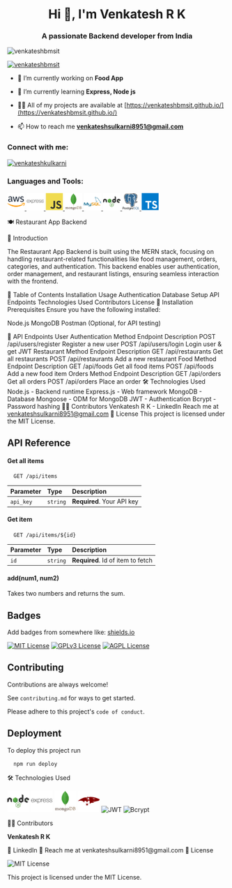 <h1 align="center">Hi 👋, I'm Venkatesh R K</h1>
<h3 align="center">A passionate Backend developer from India</h3>

<p align="left"> <img src="https://komarev.com/ghpvc/?username=venkateshbmsit&label=Profile%20views&color=0e75b6&style=flat" alt="venkateshbmsit" /> </p>

<p align="left"> <a href="https://github.com/ryo-ma/github-profile-trophy"><img src="https://github-profile-trophy.vercel.app/?username=venkateshbmsit" alt="venkateshbmsit" /></a> </p>

- 🔭 I’m currently working on **Food App**

- 🌱 I’m currently learning **Express, Node js**

- 👨‍💻 All of my projects are available at [https://venkateshbmsit.github.io/](https://venkateshbmsit.github.io/)

- 📫 How to reach me **venkateshsulkarni8951@gmail.com**

<h3 align="left">Connect with me:</h3>
<p align="left">
<a href="https://linkedin.com/in/venkateshkulkarni" target="blank"><img align="center" src="https://raw.githubusercontent.com/rahuldkjain/github-profile-readme-generator/master/src/images/icons/Social/linked-in-alt.svg" alt="venkateshkulkarni" height="30" width="40" /></a>
</p>

<h3 align="left">Languages and Tools:</h3>
<p align="left"> <a href="https://aws.amazon.com" target="_blank" rel="noreferrer"> <img src="https://raw.githubusercontent.com/devicons/devicon/master/icons/amazonwebservices/amazonwebservices-original-wordmark.svg" alt="aws" width="40" height="40"/> </a> <a href="https://expressjs.com" target="_blank" rel="noreferrer"> <img src="https://raw.githubusercontent.com/devicons/devicon/master/icons/express/express-original-wordmark.svg" alt="express" width="40" height="40"/> </a> <a href="https://developer.mozilla.org/en-US/docs/Web/JavaScript" target="_blank" rel="noreferrer"> <img src="https://raw.githubusercontent.com/devicons/devicon/master/icons/javascript/javascript-original.svg" alt="javascript" width="40" height="40"/> </a> <a href="https://www.mongodb.com/" target="_blank" rel="noreferrer"> <img src="https://raw.githubusercontent.com/devicons/devicon/master/icons/mongodb/mongodb-original-wordmark.svg" alt="mongodb" width="40" height="40"/> </a> <a href="https://www.mysql.com/" target="_blank" rel="noreferrer"> <img src="https://raw.githubusercontent.com/devicons/devicon/master/icons/mysql/mysql-original-wordmark.svg" alt="mysql" width="40" height="40"/> </a> <a href="https://nodejs.org" target="_blank" rel="noreferrer"> <img src="https://raw.githubusercontent.com/devicons/devicon/master/icons/nodejs/nodejs-original-wordmark.svg" alt="nodejs" width="40" height="40"/> </a> <a href="https://www.postgresql.org" target="_blank" rel="noreferrer"> <img src="https://raw.githubusercontent.com/devicons/devicon/master/icons/postgresql/postgresql-original-wordmark.svg" alt="postgresql" width="40" height="40"/> </a> <a href="https://www.typescriptlang.org/" target="_blank" rel="noreferrer"> <img src="https://raw.githubusercontent.com/devicons/devicon/master/icons/typescript/typescript-original.svg" alt="typescript" width="40" height="40"/> </a> </p>


🍽️ Restaurant App Backend

 📌 Introduction
 
The Restaurant App Backend is built using the MERN stack, focusing on handling restaurant-related functionalities like food management, orders, categories, and authentication. This backend enables user authentication, order management, and restaurant listings, ensuring seamless interaction with the frontend.

📖 Table of Contents
Installation
Usage
Authentication
Database Setup
API Endpoints
Technologies Used
Contributors
License
🚀 Installation
Prerequisites
Ensure you have the following installed:

Node.js
MongoDB
Postman (Optional, for API testing)


📡 API Endpoints
User Authentication
Method	Endpoint	Description
POST	/api/users/register	Register a new user
POST	/api/users/login	Login user & get JWT
Restaurant
Method	Endpoint	Description
GET	/api/restaurants	Get all restaurants
POST	/api/restaurants	Add a new restaurant
Food
Method	Endpoint	Description
GET	/api/foods	Get all food items
POST	/api/foods	Add a new food item
Orders
Method	Endpoint	Description
GET	/api/orders	Get all orders
POST	/api/orders	Place an order
🛠️ Technologies Used
Node.js - Backend runtime
Express.js - Web framework
MongoDB - Database
Mongoose - ODM for MongoDB
JWT - Authentication
Bcrypt - Password hashing
👨‍💻 Contributors
Venkatesh R K - LinkedIn
Reach me at venkateshsulkarni8951@gmail.com
📜 License
This project is licensed under the MIT License.

## API Reference

#### Get all items

```http
  GET /api/items
```

| Parameter | Type     | Description                |
| :-------- | :------- | :------------------------- |
| `api_key` | `string` | **Required**. Your API key |

#### Get item

```http
  GET /api/items/${id}
```

| Parameter | Type     | Description                       |
| :-------- | :------- | :-------------------------------- |
| `id`      | `string` | **Required**. Id of item to fetch |

#### add(num1, num2)

Takes two numbers and returns the sum.


## Badges

Add badges from somewhere like: [shields.io](https://shields.io/)

[![MIT License](https://img.shields.io/badge/License-MIT-green.svg)](https://choosealicense.com/licenses/mit/)
[![GPLv3 License](https://img.shields.io/badge/License-GPL%20v3-yellow.svg)](https://opensource.org/licenses/)
[![AGPL License](https://img.shields.io/badge/license-AGPL-blue.svg)](http://www.gnu.org/licenses/agpl-3.0)


## Contributing

Contributions are always welcome!

See `contributing.md` for ways to get started.

Please adhere to this project's `code of conduct`.


## Deployment

To deploy this project run

```bash
  npm run deploy
```
🛠️ Technologies Used
<p align="left"> <img src="https://raw.githubusercontent.com/devicons/devicon/master/icons/nodejs/nodejs-original-wordmark.svg" alt="Node.js" width="50" height="50"/> <img src="https://raw.githubusercontent.com/devicons/devicon/master/icons/express/express-original-wordmark.svg" alt="Express.js" width="50" height="50"/> <img src="https://raw.githubusercontent.com/devicons/devicon/master/icons/mongodb/mongodb-original-wordmark.svg" alt="MongoDB" width="50" height="50"/> <img src="https://raw.githubusercontent.com/devicons/devicon/master/icons/mongoose/mongoose-original.svg" alt="Mongoose" width="50" height="50"/> <img src="https://jwt.io/img/pic_logo.svg" alt="JWT" width="50" height="50"/> <img src="https://upload.wikimedia.org/wikipedia/commons/8/8c/Bcrypt_logo.svg" alt="Bcrypt" width="50" height="50"/> </p>
👨‍💻 Contributors
<p/> <strong> Venkatesh R K</strong> </p>
🔗 LinkedIn
📧 Reach me at venkateshsulkarni8951@gmail.com
📜 License
<p align="left"> <img src="https://img.shields.io/badge/License-MIT-blue.svg" alt="MIT License"/> </p>
This project is licensed under the MIT License.


